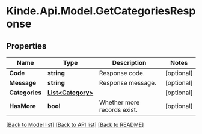 # Kinde.Api.Model.GetCategoriesResponse

## Properties

Name | Type | Description | Notes
------------ | ------------- | ------------- | -------------
**Code** | **string** | Response code. | [optional] 
**Message** | **string** | Response message. | [optional] 
**Categories** | [**List&lt;Category&gt;**](Category.md) |  | [optional] 
**HasMore** | **bool** | Whether more records exist. | [optional] 

[[Back to Model list]](../README.md#documentation-for-models) [[Back to API list]](../README.md#documentation-for-api-endpoints) [[Back to README]](../README.md)

